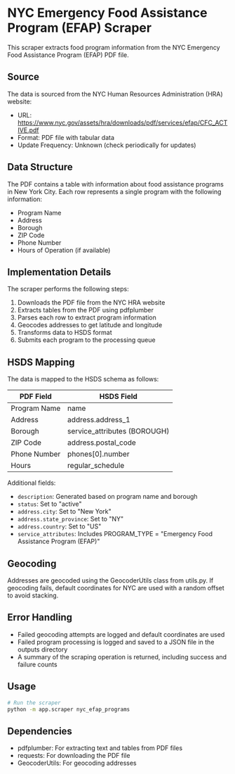 # NYC Emergency Food Assistance Program (EFAP) Scraper

This scraper extracts food program information from the NYC Emergency Food Assistance Program (EFAP) PDF file.

## Source

The data is sourced from the NYC Human Resources Administration (HRA) website:
- URL: https://www.nyc.gov/assets/hra/downloads/pdf/services/efap/CFC_ACTIVE.pdf
- Format: PDF file with tabular data
- Update Frequency: Unknown (check periodically for updates)

## Data Structure

The PDF contains a table with information about food assistance programs in New York City. Each row represents a single program with the following information:

- Program Name
- Address
- Borough
- ZIP Code
- Phone Number
- Hours of Operation (if available)

## Implementation Details

The scraper performs the following steps:

1. Downloads the PDF file from the NYC HRA website
2. Extracts tables from the PDF using pdfplumber
3. Parses each row to extract program information
4. Geocodes addresses to get latitude and longitude
5. Transforms data to HSDS format
6. Submits each program to the processing queue

## HSDS Mapping

The data is mapped to the HSDS schema as follows:

| PDF Field       | HSDS Field                   |
|-----------------|------------------------------|
| Program Name    | name                         |
| Address         | address.address_1            |
| Borough         | service_attributes (BOROUGH) |
| ZIP Code        | address.postal_code          |
| Phone Number    | phones[0].number             |
| Hours           | regular_schedule             |

Additional fields:
- `description`: Generated based on program name and borough
- `status`: Set to "active"
- `address.city`: Set to "New York"
- `address.state_province`: Set to "NY"
- `address.country`: Set to "US"
- `service_attributes`: Includes PROGRAM_TYPE = "Emergency Food Assistance Program (EFAP)"

## Geocoding

Addresses are geocoded using the GeocoderUtils class from utils.py. If geocoding fails, default coordinates for NYC are used with a random offset to avoid stacking.

## Error Handling

- Failed geocoding attempts are logged and default coordinates are used
- Failed program processing is logged and saved to a JSON file in the outputs directory
- A summary of the scraping operation is returned, including success and failure counts

## Usage

```bash
# Run the scraper
python -m app.scraper nyc_efap_programs
```

## Dependencies

- pdfplumber: For extracting text and tables from PDF files
- requests: For downloading the PDF file
- GeocoderUtils: For geocoding addresses
